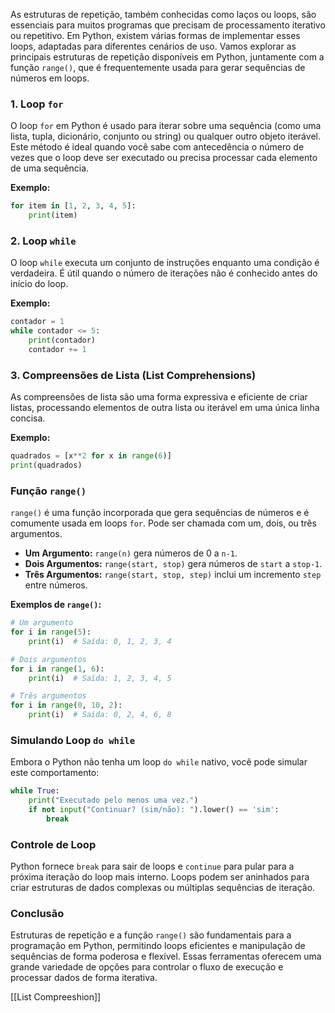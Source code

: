 As estruturas de repetição, também conhecidas como laços ou loops, são essenciais para muitos programas que precisam de processamento iterativo ou repetitivo. Em Python, existem várias formas de implementar esses loops, adaptadas para diferentes cenários de uso. Vamos explorar as principais estruturas de repetição disponíveis em Python, juntamente com a função `range()`, que é frequentemente usada para gerar sequências de números em loops.

### 1. Loop `for`

O loop `for` em Python é usado para iterar sobre uma sequência (como uma lista, tupla, dicionário, conjunto ou string) ou qualquer outro objeto iterável. Este método é ideal quando você sabe com antecedência o número de vezes que o loop deve ser executado ou precisa processar cada elemento de uma sequência.

**Exemplo:**

```python
for item in [1, 2, 3, 4, 5]:
    print(item)

```

### 2. Loop `while`

O loop `while` executa um conjunto de instruções enquanto uma condição é verdadeira. É útil quando o número de iterações não é conhecido antes do início do loop.

**Exemplo:**

```python
contador = 1
while contador <= 5:
    print(contador)
    contador += 1

```

### 3. Compreensões de Lista (List Comprehensions)

As compreensões de lista são uma forma expressiva e eficiente de criar listas, processando elementos de outra lista ou iterável em uma única linha concisa.

**Exemplo:**

```python
quadrados = [x**2 for x in range(6)]
print(quadrados)

```

### Função `range()`

`range()` é uma função incorporada que gera sequências de números e é comumente usada em loops `for`. Pode ser chamada com um, dois, ou três argumentos.

- **Um Argumento:** `range(n)` gera números de 0 a `n-1`.
- **Dois Argumentos:** `range(start, stop)` gera números de `start` a `stop-1`.
- **Três Argumentos:** `range(start, stop, step)` inclui um incremento `step` entre números.

**Exemplos de `range()`:**

```python
# Um argumento
for i in range(5):
    print(i)  # Saída: 0, 1, 2, 3, 4

# Dois argumentos
for i in range(1, 6):
    print(i)  # Saída: 1, 2, 3, 4, 5

# Três argumentos
for i in range(0, 10, 2):
    print(i)  # Saída: 0, 2, 4, 6, 8

```

### Simulando Loop `do while`

Embora o Python não tenha um loop `do while` nativo, você pode simular este comportamento:

```python
while True:
    print("Executado pelo menos uma vez.")
    if not input("Continuar? (sim/não): ").lower() == 'sim':
        break

```

### Controle de Loop

Python fornece `break` para sair de loops e `continue` para pular para a próxima iteração do loop mais interno. Loops podem ser aninhados para criar estruturas de dados complexas ou múltiplas sequências de iteração.

### Conclusão

Estruturas de repetição e a função `range()` são fundamentais para a programação em Python, permitindo loops eficientes e manipulação de sequências de forma poderosa e flexível. Essas ferramentas oferecem uma grande variedade de opções para controlar o fluxo de execução e processar dados de forma iterativa.

[[List Compreeshion]]
